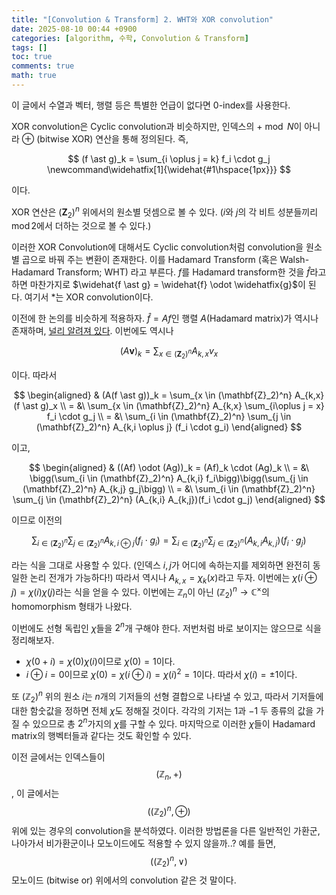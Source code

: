 ```yaml
---
title: "[Convolution & Transform] 2. WHT와 XOR convolution"
date: 2025-08-10 00:44 +0900
categories: [algorithm, 수학, Convolution & Transform]
tags: []
toc: true
comments: true
math: true
---
```


이 글에서 수열과 벡터, 행렬 등은 특별한 언급이 없다면 0-index를 사용한다.

XOR convolution은 Cyclic convolution과 비슷하지만, 인덱스의 $+ \bmod N$이 아니라 $\oplus$ (bitwise XOR) 연산을 통해 정의된다. 즉,

$$ (f \ast g)_k = \sum_{i \oplus j = k} f_i \cdot g_j \newcommand\widehatfix[1]{\widehat{#1\hspace{1px}}} $$

이다. 

XOR 연산은 $(\mathbf{Z}_2)^n$ 위에서의 원소별 덧셈으로 볼 수 있다. ($i$와 $j$의 각 비트 성분들끼리 $\operatorname{mod} 2$에서 더하는 것으로 볼 수 있다.) 

이러한 XOR Convolution에 대해서도 Cyclic convolution처럼 convolution을 원소별 곱으로 바꿔 주는 변환이 존재한다. 이를 Hadamard Transform (혹은 Walsh-Hadamard Transform; WHT) 라고 부른다. $f$를 Hadamard transform한 것을 $\widehat{f}$라고 하면 마찬가지로 $\widehat{f \ast g} = \widehat{f} \odot \widehatfix{g}$이 된다. 여기서 $\ast$는 XOR convolution이다. 

이전에 한 논의를 비슷하게 적용하자. $\widehat{f} = Af$인 행렬 $A$(Hadamard matrix)가 역시나 존재하며, [널리 알려져 있다](https://en.wikipedia.org/wiki/Hadamard_transform). 이번에도 역시나 

$$ (A\mathbf{v})_k = \sum_{x \in (\mathbf{Z}_2)^n} A_{k,x} v_x $$

이다. 따라서

$$ \begin{aligned} & (A(f \ast g))_k = \sum_{x \in (\mathbf{Z}_2)^n} A_{k,x} (f \ast g)_x \\
= &\ \sum_{x \in (\mathbf{Z}_2)^n} A_{k,x} \sum_{i\oplus j = x} f_i \cdot g_j \\
= &\ \sum_{i \in (\mathbf{Z}_2)^n} \sum_{j \in (\mathbf{Z}_2)^n} A_{k,i \oplus j} (f_i \cdot g_i) \end{aligned} $$

이고, 

$$ \begin{aligned} & ((Af) \odot (Ag))_k = (Af)_k \cdot (Ag)_k \\
= &\ \bigg(\sum_{i \in (\mathbf{Z}_2)^n} A_{k,i} f_i\bigg)\bigg(\sum_{j \in (\mathbf{Z}_2)^n} A_{k,j} g_j\bigg) \\
= &\ \sum_{i \in (\mathbf{Z}_2)^n} \sum_{j \in (\mathbf{Z}_2)^n} (A_{k,i} A_{k,j})(f_i \cdot g_j) \end{aligned} $$

이므로 이전의 

$$ \sum_{i \in (\mathbf{Z}_2)^n} \sum_{j \in (\mathbf{Z}_2)^n} A_{k,i \oplus j}(f_i \cdot g_i) =\sum_{i \in (\mathbf{Z}_2)^n} \sum_{j \in (\mathbf{Z}_2)^n} (A_{k,i} A_{k,j})(f_i \cdot g_j) $$

라는 식을 그대로 사용할 수 있다. (인덱스 $i, j$가 어디에 속하는지를 제외하면 완전히 동일한 논리 전개가 가능하다!) 따라서 역시나 $A_{k,x} = \chi_k(x)$라고 두자. 이번에는 $\chi(i \oplus j) = \chi(i) \chi(j)$라는 식을 얻을 수 있다. 이번에는 $\mathbb{Z}_n$이 아닌  $(\mathbb{Z}_2)^n \rightarrow \mathbb{C}^\times$의 homomorphism 형태가 나왔다. 

이번에도 선형 독립인 $\chi$들을 $2^n$개 구해야 한다. 저번처럼 바로 보이지는 않으므로 식을 정리해보자. 

- $\chi(0+i) = \chi(0) \chi(i)$이므로 $\chi(0) = 1$이다.
- $i \oplus i = 0$이므로 $\chi(0) = \chi(i \oplus i) = \chi(i)^2 = 1$이다. 따라서 $\chi(i) = \pm 1$이다.

또 $(\mathbb{Z}_2)^n$ 위의 원소 $i$는 $n$개의 기저들의 선형 결합으로 나타낼 수 있고, 따라서 기저들에 대한 함숫값을 정하면 전체 $\chi$도 정해질 것이다. 각각의 기저는 $1$과 $-1$ 두 종류의 값을 가질 수 있으므로 총 $2^n$가지의 $\chi$를 구할 수 있다. 마지막으로 이러한 $\chi$들이 Hadamard matrix의 행벡터들과 같다는 것도 확인할 수 있다.

이전 글에서는 인덱스들이 $$(\mathbb{Z}_n, +)$$, 이 글에서는 $$((\mathbb{Z}_2)^n, \oplus)$$ 위에 있는 경우의 convolution을 분석하였다. 이러한 방법론을 다른 일반적인 가환군, 나아가서 비가환군이나 모노이드에도 적용할 수 있지 않을까..? 예를 들면, $$((\mathbb{Z}_2)^n, \lor)$$ 모노이드 (bitwise or) 위에서의 convolution 같은 것 말이다.